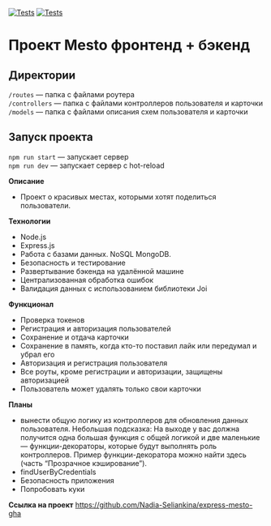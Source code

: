 [![Tests](../../actions/workflows/tests-13-sprint.yml/badge.svg)](../../actions/workflows/tests-13-sprint.yml) [![Tests](../../actions/workflows/tests-14-sprint.yml/badge.svg)](../../actions/workflows/tests-14-sprint.yml)
# Проект Mesto фронтенд + бэкенд

## Директории

`/routes` — папка с файлами роутера  
`/controllers` — папка с файлами контроллеров пользователя и карточки   
`/models` — папка с файлами описания схем пользователя и карточки  
  
## Запуск проекта

`npm run start` — запускает сервер   
`npm run dev` — запускает сервер с hot-reload

**Описание**

* Проект о красивых местах, которыми хотят поделиться пользователи.

**Технологии**

* Node.js
* Express.js
* Работа с базами данных. NoSQL MongoDB.
* Безопасность и тестирование
* Развертывание бэкенда на удалённой машине
* Централизованная обработка ошибок
* Валидация данных с использованием библиотеки Joi

**Функционал**

* Проверка токенов
* Регистрация и авторизация пользователей
* Сохранение и отдача карточки
* Сохранение в память, когда кто-то поставил лайк или передумал и убрал его
* Авторизация и регистрация пользователя
* Все роуты, кроме регистрации и авторизации, защищены авторизацией
* Пользователь может удалять только свои карточки

**Планы**
* вынести общую логику из контроллеров для обновления данных пользователя. Небольшая подсказка: На выходе у вас должна получится одна большая функция с общей логикой и две маленькие — функции-декораторы, которые будут выполнять роль контроллеров. Пример функции-декоратора можно найти здесь (часть “Прозрачное кэширование”).
* findUserByCredentials
* Безопасность приложения
* Попробовать куки

**Ссылка на проект**
https://github.com/Nadia-Seliankina/express-mesto-gha
